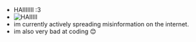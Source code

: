 - HAIIIIIII :3
- ![HAIIIII](https://media.tenor.com/I79LXz-U-mwAAAAM/excited-kitten-kitty.gif)
- im currently actively spreading misinformation on the internet.
- im also very bad at coding 😊

<!---
gangstapetergriffin/gangstapetergriffin is a ✨ special ✨ repository because its `README.md` (this file) appears on your GitHub profile.
You can click the Preview link to take a look at your changes.
--->
